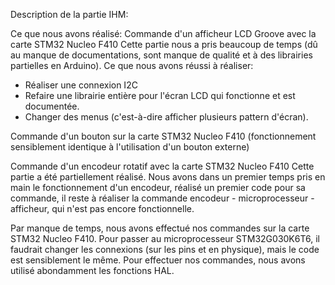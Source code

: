 Description de la partie IHM:

Ce que nous avons réalisé:
Commande d'un afficheur LCD Groove avec la carte STM32 Nucleo F410
Cette partie nous a pris beaucoup de temps (dû au manque de documentations, sont manque de qualité et à des librairies partielles en Arduino).
Ce que nous avons réussi à réaliser:
- Réaliser une connexion I2C
- Refaire une librairie entière pour l'écran LCD qui fonctionne et est documentée.
- Changer des menus (c'est-à-dire afficher plusieurs pattern d'écran).

Commande d'un bouton sur la carte STM32 Nucleo F410 (fonctionnement sensiblement identique à l'utilisation d'un bouton externe)

Commande d'un encodeur rotatif avec la carte STM32 Nucleo F410
Cette partie a été partiellement réalisé. Nous avons dans un premier temps pris en main le fonctionnement d'un encodeur, réalisé un premier code pour sa commande, il reste à réaliser la commande encodeur - microprocesseur - afficheur, qui n'est pas encore fonctionnelle.

Par manque de temps, nous avons effectué nos commandes sur la carte STM32 Nucleo F410. Pour passer au microprocesseur STM32G030K6T6, il faudrait changer les connexions (sur les pins et en physique), mais le code est sensiblement le même.
Pour effectuer nos commandes, nous avons utilisé abondamment les fonctions HAL.
